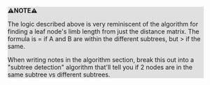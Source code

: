 <div style="margin:2em; background-color: #e0e0e0;">

<strong>⚠️NOTE️️️⚠️</strong>

The logic described above is very reminiscent of the algorithm for finding a leaf node's limb length from just the distance matrix. The formula is = if A and B are within the different subtrees, but > if the same.

When writing notes in the algorithm section, break this out into a "subtree detection" algorithm that'll tell you if 2 nodes are in the same subtree vs different subtrees.
</div>

